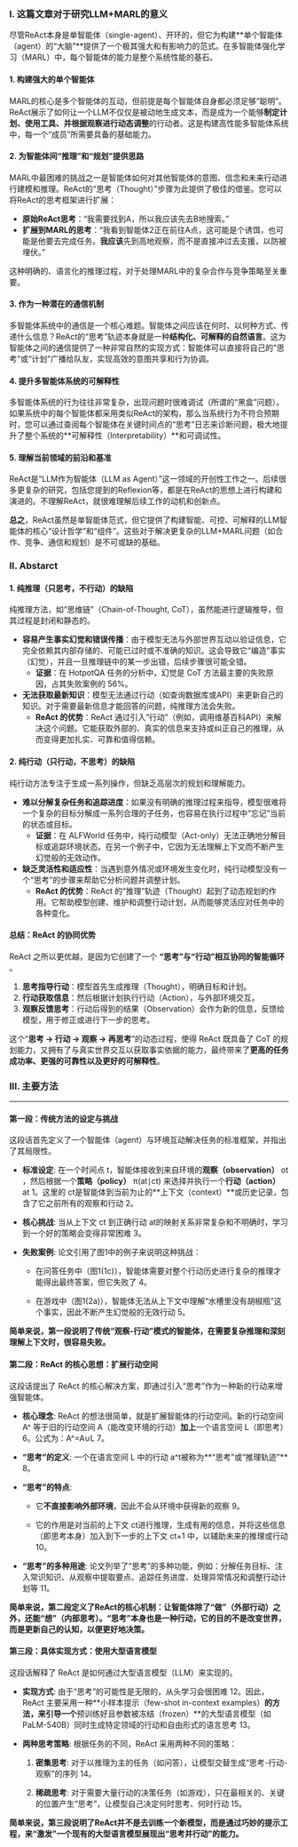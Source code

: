 
### I. 这篇文章对于研究LLM+MARL的意义

尽管ReAct本身是单智能体（single-agent）、开环的，但它为构建**单个智能体（agent）的“大脑”**提供了一个极其强大和有影响力的范式。在多智能体强化学习（MARL）中，每个智能体的能力是整个系统性能的基石。

#### 1. 构建强大的单个智能体

MARL的核心是多个智能体的互动，但前提是每个智能体自身都必须足够“聪明”。ReAct展示了如何让一个LLM不仅仅是被动地生成文本，而是成为一个能够**制定计划、使用工具、并根据观察进行动态调整**的行动者。这是构建高性能多智能体系统中，每一个“成员”所需要具备的基础能力。

#### 2. 为智能体间“推理”和“规划”提供思路

MARL中最困难的挑战之一是智能体如何对其他智能体的意图、信念和未来行动进行建模和推理。ReAct的“思考（Thought）”步骤为此提供了极佳的借鉴。您可以将ReAct的思考框架进行扩展：

- **原始ReAct思考**：“我需要找到A，所以我应该先去B地搜索。”
- **扩展到MARL的思考**：“我看到智能体2正在前往A点，这可能是个诱饵，也可能是他要去完成任务。**我应该**先到高地观察，而不是直接冲过去支援，以防被埋伏。”

这种明确的、语言化的推理过程，对于处理MARL中的复杂合作与竞争策略至关重要。

#### 3. 作为一种潜在的通信机制

多智能体系统中的通信是一个核心难题。智能体之间应该在何时、以何种方式、传递什么信息？ReAct的“思考”轨迹本身就是一种**结构化、可解释的自然语言**。这为智能体之间的通信提供了一种非常自然的实现方式：智能体可以直接将自己的“思考”或“计划”广播给队友，实现高效的意图共享和行为协调。

#### 4. 提升多智能体系统的可解释性

多智能体系统的行为往往非常复杂，出现问题时很难调试（所谓的“黑盒”问题）。如果系统中的每个智能体都采用类似ReAct的架构，那么当系统行为不符合预期时，您可以通过查阅每个智能体在关键时间点的“思考”日志来诊断问题，极大地提升了整个系统的**可解释性（Interpretability）**和可调试性。

#### 5. 理解当前领域的前沿和基准

ReAct是“LLM作为智能体（LLM as Agent）”这一领域的开创性工作之一。后续很多更复杂的研究，包括您提到的Reflexion等，都是在ReAct的思想上进行构建和演进的。不理解ReAct，就很难理解后续工作的动机和创新点。

**总之**，ReAct虽然是单智能体范式，但它提供了构建智能、可控、可解释的LLM智能体的核心“设计哲学”和“组件”。这些对于解决更复杂的LLM+MARL问题（如合作、竞争、通信和规划）是不可或缺的基础。

### II. Abstarct

#### 1. 纯推理（只思考，不行动）的缺陷

纯推理方法，如“思维链”（Chain-of-Thought, CoT），虽然能进行逻辑推导，但其过程是封闭和静态的。

- **容易产生事实幻觉和错误传播**：由于模型无法与外部世界互动以验证信息，它完全依赖其内部存储的、可能已过时或不准确的知识。这会导致它“编造”事实（幻觉），并且一旦推理链中的某一步出错，后续步骤很可能全错。
    - **证据**：在 HotpotQA 任务的分析中，幻觉是 CoT 方法最主要的失败原因，占其失败案例的 56%。
- **无法获取最新知识**：模型无法通过行动（如查询数据库或API）来更新自己的知识。对于需要最新信息才能回答的问题，纯推理方法会失败。
    - **ReAct 的优势**：ReAct 通过引入“行动”（例如，调用维基百科API）来解决这个问题。它能获取外部的、真实的信息来支持或纠正自己的推理，从而变得更加扎实、可靠和值得信赖。

#### 2. 纯行动（只行动，不思考）的缺陷

纯行动方法专注于生成一系列操作，但缺乏高层次的规划和理解能力。

- **难以分解复杂任务和追踪进度**：如果没有明确的推理过程来指导，模型很难将一个复杂的目标分解成一系列合理的子任务，也容易在执行过程中“忘记”当前的状态或目标。
    - **证据**：在 ALFWorld 任务中，纯行动模型（Act-only）无法正确地分解目标或追踪环境状态。在另一个例子中，它因为无法理解上下文而不断产生幻觉般的无效动作。
- **缺乏灵活性和适应性**：当遇到意外情况或环境发生变化时，纯行动模型没有一个“思考”的步骤来帮助它分析问题并调整计划。
    - **ReAct 的优势**：ReAct 的“推理”轨迹（Thought）起到了动态规划的作用。它帮助模型创建、维护和调整行动计划，从而能够灵活应对任务中的各种变化。

#### 总结：ReAct 的协同优势

ReAct 之所以更优越，是因为它创建了一个 **“思考”与“行动”相互协同的智能循环** 。

1. **思考指导行动**：模型首先生成推理（Thought），明确目标和计划。
2. **行动获取信息**：然后根据计划执行行动（Action），与外部环境交互。
3. **观察反馈思考**：行动后得到的结果（Observation）会作为新的信息，反馈给模型，用于修正或进行下一步的思考。

这个“**思考 → 行动 → 观察 → 再思考**”的动态过程，使得 ReAct 既具备了 CoT 的规划能力，又拥有了与真实世界交互以获取事实依据的能力，最终带来了**更高的任务成功率、更强的可靠性以及更好的可解释性**。

### III. 主要方法
---

#### 第一段：传统方法的设定与挑战

这段话首先定义了一个智能体（agent）与环境互动解决任务的标准框架，并指出了其局限性。

- **标准设定**: 在一个时间点 t，智能体接收到来自环境的**观察（observation）** ot​，然后根据一个**策略（policy）** π(at​∣ct​) 来选择并执行一个**行动（action）** at​ 1。这里的 ct​ 是智能体到当前为止的**上下文（context）**或历史记录，包含了它之前所有的观察和行动 2。
    
- **核心挑战**: 当从上下文 ct​ 到正确行动 at​ 的映射关系非常复杂和不明确时，学习到一个好的策略会变得非常困难 3。
    
- **失败案例**: 论文引用了图1中的例子来说明这种挑战：
    - 在问答任务中（图1(1c)），智能体需要对整个行动历史进行复杂的推理才能得出最终答案，但它失败了 4。
        
    - 在游戏中（图1(2a)），智能体无法从上下文中理解“水槽里没有胡椒瓶”这个事实，因此不断产生幻觉般的无效行动 5。
        

**简单来说，第一段说明了传统“观察-行动”模式的智能体，在需要复杂推理和深刻理解上下文时，很容易失败。**

#### 第二段：ReAct 的核心思想：扩展行动空间

这段话提出了 ReAct 的核心解决方案，即通过引入“思考”作为一种新的行动来增强智能体。

- **核心理念**: ReAct 的想法很简单，就是扩展智能体的行动空间。新的行动空间 A^ 等于旧的行动空间 A（能改变环境的行动）**加上**一个语言空间 L（即思考）6。公式为：A^=A∪L 7。
    
- **“思考”的定义**: 一个在语言空间 L 中的行动 a^t​ 被称为**“思考”或“推理轨迹”** 8。
    
- **“思考”的特点**:
    - 它**不直接影响外部环境**，因此不会从环境中获得新的观察 9。
        
    - 它的作用是对当前的上下文 ct​ 进行推理，生成有用的信息，并将这些信息（即思考本身）加入到下一步的上下文 ct+1​ 中，以辅助未来的推理或行动 10。
        
- **“思考”的多种用途**: 论文列举了“思考”的多种功能，例如：分解任务目标、注入常识知识、从观察中提取要点、追踪任务进度、处理异常情况和调整行动计划等 11。
    

**简单来说，第二段定义了ReAct的核心机制：让智能体除了“做”（外部行动）之外，还能“想”（内部思考）。“思考”本身也是一种行动，它的目的不是改变世界，而是更新自己的认知，以便更好地决策。**

#### 第三段：具体实现方式：使用大型语言模型

这段话解释了 ReAct 是如何通过大型语言模型（LLM）来实现的。

- **实现方式**: 由于“思考”的可能性是无限的，从头学习会很困难 12。因此，ReAct 主要采用一种**小样本提示（few-shot in-context examples）**的方法，来引导一个**预训练好且参数被冻结（frozen）**的大型语言模型（如PaLM-540B）同时生成特定领域的行动和自由形式的语言思考 13。
    
- **两种思考策略**: 根据任务的不同，ReAct 采用两种不同的策略：
    1. **密集思考**: 对于以推理为主的任务（如问答），让模型交替生成“思考-行动-观察”的序列 14。
        
    2. **稀疏思考**: 对于需要大量行动的决策任务（如游戏），只在最相关的、关键的位置产生“思考”，让模型自己决定何时思考、何时行动 15。
        

**简单来说，第三段说明了ReAct并不是去训练一个新模型，而是通过巧妙的提示工程，来“激发”一个现有的大型语言模型展现出“思考并行动”的能力。**